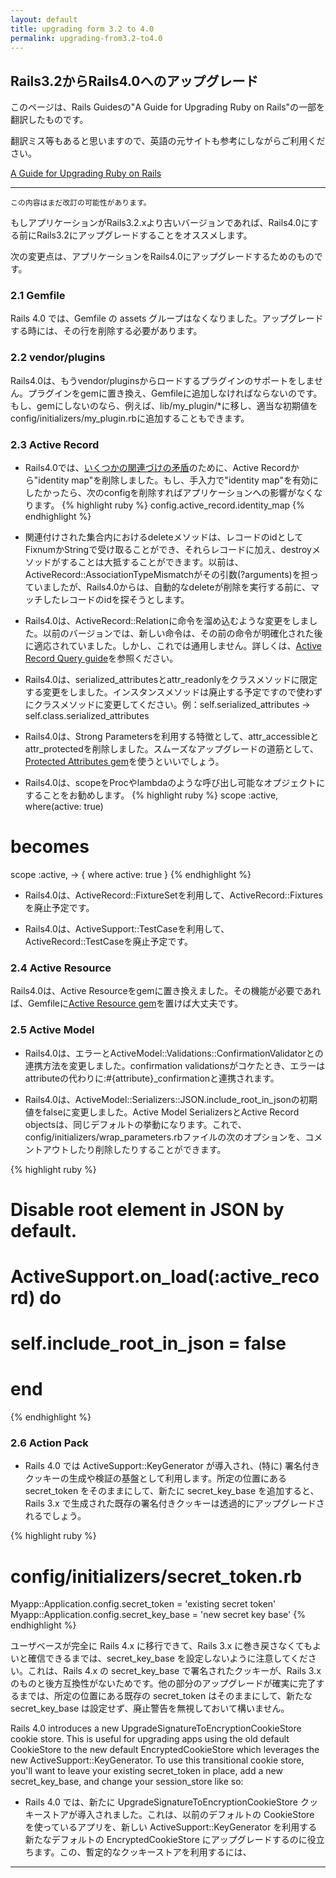 ```yaml
---
layout: default
title: upgrading form 3.2 to 4.0
permalink: upgrading-from3.2-to4.0
---
```


## Rails3.2からRails4.0へのアップグレード

このページは、Rails Guidesの"A Guide for Upgrading Ruby on Rails"の一部を翻訳したものです。

翻訳ミス等もあると思いますので、英語の元サイトも参考にしながらご利用ください。

[A Guide for Upgrading Ruby on Rails](http://edgeguides.rubyonrails.org/upgrading_ruby_on_rails.html)

---

`この内容はまだ改訂の可能性があります。`

もしアプリケーションがRails3.2.xより古いバージョンであれば、Rails4.0にする前にRails3.2にアップグレードすることをオススメします。

次の変更点は、アプリケーションをRails4.0にアップグレードするためのものです。

>

### 2.1 Gemfile

Rails 4.0 では、Gemfile の assets グループはなくなりました。アップグレードする時には、その行を削除する必要があります。

>

### 2.2 vendor/plugins

Rails4.0は、もうvendor/pluginsからロードするプラグインのサポートをしません。プラグインをgemに置き換え、Gemfileに追加しなければならないのです。もし、gemにしないのなら、例えば、lib/my_plugin/*に移し、適当な初期値をconfig/initializers/my_plugin.rbに追加することもできます。

>

### 2.3 Active Record

* Rails4.0では、[いくつかの関連づけの矛盾](https://github.com/rails/rails/commit/302c912bf6bcd0fa200d964ec2dc4a44abe328a6)のために、Active Recordから"identity map"を削除しました。もし、手入力で"identity map"を有効にしたかったら、次のconfigを削除すればアプリケーションへの影響がなくなります。
{% highlight ruby %}
config.active_record.identity_map
{% endhighlight %}

* 関連付けされた集合内におけるdeleteメソッドは、レコードのidとしてFixnumかStringで受け取ることができ、それらレコードに加え、destroyメソッドがすることは大抵することができます。以前は、ActiveRecord::AssociationTypeMismatchがその引数(?arguments)を担っていましたが、Rails4.0からは、自動的なdeleteが削除を実行する前に、マッチしたレコードのidを探そうとします。

* Rails4.0は、ActiveRecord::Relationに命令を溜め込むような変更をしました。以前のバージョンでは、新しい命令は、その前の命令が明確化された後に適応されていました。しかし、これでは通用しません。詳しくは、[Active Record Query guide](http://edgeguides.rubyonrails.org/active_record_querying.html#ordering)を参照ください。

* Rails4.0は、serialized_attributesとattr_readonlyをクラスメソッドに限定する変更をしました。インスタンスメソッドは廃止する予定ですので使わずにクラスメソッドに変更してください。例：self.serialized_attributes -> self.class.serialized_attributes

* Rails4.0は、Strong Parametersを利用する特徴として、attr_accessibleとattr_protectedを削除しました。スムーズなアップグレードの道筋として、[Protected Attributes gem](https://github.com/rails/protected_attributes)を使うといいでしょう。

* Rails4.0は、scopeをProcやlambdaのような呼び出し可能なオプジェクトにすることをお勧めします。
{% highlight ruby %}
scope :active, where(active: true)

# becomes
scope :active, -> { where active: true }
{% endhighlight %}

* Rails4.0は、ActiveRecord::FixtureSetを利用して、ActiveRecord::Fixturesを廃止予定です。

* Rails4.0は、ActiveSupport::TestCaseを利用して、ActiveRecord::TestCaseを廃止予定です。

>

### 2.4 Active Resource

Rails4.0は、Active Resourceをgemに置き換えました。その機能が必要であれば、Gemfileに[Active Resource gem](https://github.com/rails/activeresource)を置けば大丈夫です。

>

### 2.5 Active Model

* Rails4.0は、エラーとActiveModel::Validations::ConfirmationValidatorとの連携方法を変更しました。confirmation validationsがコケたとき、エラーはattributeの代わりに:#{attribute}_confirmationと連携されます。

* Rails4.0は、ActiveModel::Serializers::JSON.include_root_in_jsonの初期値をfalseに変更しました。Active Model SerializersとActive Record objectsは、同じデフォルトの挙動になります。これで、 config/initializers/wrap_parameters.rbファイルの次のオプションを、コメントアウトしたり削除したりすることができます。

{% highlight ruby %}
# Disable root element in JSON by default.
# ActiveSupport.on_load(:active_record) do
#   self.include_root_in_json = false
# end
{% endhighlight %}

>

### 2.6 Action Pack

* Rails 4.0 では ActiveSupport::KeyGenerator が導入され、(特に) 署名付きクッキーの生成や検証の基盤として利用します。所定の位置にある secret_token をそのままにして、新たに secret_key_base を追加すると、Rails 3.x で生成された既存の署名付きクッキーは透過的にアップグレードされるでしょう。

{% highlight ruby %}
# config/initializers/secret_token.rb
Myapp::Application.config.secret_token = 'existing secret token'
Myapp::Application.config.secret_key_base = 'new secret key base'
{% endhighlight %}

ユーザベースが完全に Rails 4.x に移行できて、Rails 3.x に巻き戻さなくてもよいと確信できるまでは、secret_key_base を設定しないように注意してください。これは、Rails 4.x の secret_key_base で署名されたクッキーが、Rails 3.x のものと後方互換性がないためです。他の部分のアップグレードが確実に完了するまでは、所定の位置にある既存の secret_token はそのままにして、新たな secret_key_base は設定せず、廃止警告を無視しておいて構いません。

Rails 4.0 introduces a new UpgradeSignatureToEncryptionCookieStore
cookie store. This is useful for upgrading apps using the old default
CookieStore to the new default EncryptedCookieStore which leverages
the new ActiveSupport::KeyGenerator. To use this transitional cookie
store, you'll want to leave your existing secret_token in place, add a
new secret_key_base, and change your session_store like so:

* Rails 4.0 では、新たに UpgradeSignatureToEncryptionCookieStore クッキーストアが導入されました。これは、以前のデフォルトの CookieStore を使っているアプリを、新しい ActiveSupport::KeyGenerator を利用する新たなデフォルトの EncryptedCookieStore にアップグレードするのに役立ちます。この、暫定的なクッキーストアを利用するには、

---
